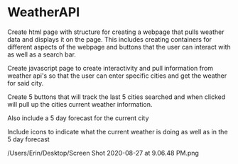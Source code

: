 # WeatherAPI

Create html page with structure for creating a webpage that pulls weather data and displays it on the page.
This includes creating containers for different aspects of the webpage and buttons that the user can interact with as well as a search bar.

Create javascript page to create interactivity and pull information from weather api's so that the user can enter specific cities and get the weather for said city. 

Create 5 buttons that will track the last 5 cities searched and when clicked will pull up the cities current weather information. 

Also include a 5 day forecast for the current city

Include icons to indicate what the current weather is doing as well as in the 5 day forecast





/Users/Erin/Desktop/Screen Shot 2020-08-27 at 9.06.48 PM.png


